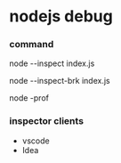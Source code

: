 # nodejs debug

### command

node --inspect index.js

node --inspect-brk index.js

node -prof



### inspector clients

- vscode
- Idea

